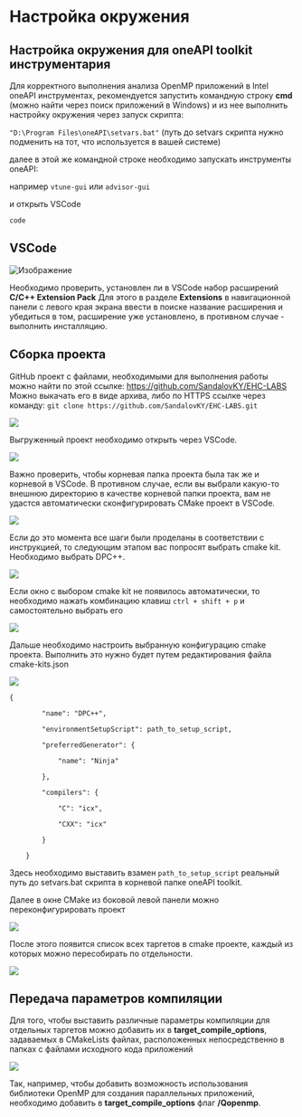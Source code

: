 # Настройка окружения

## Настройка окружения для oneAPI toolkit инструментария

Для корректного выполнения анализа OpenMP приложений в Intel oneAPI инструментах, рекомендуется запустить командную строку **cmd** (можно найти через поиск приложений в Windows) и из нее выполнить настройку окружения через запуск скрипта:

`"D:\Program Files\oneAPI\setvars.bat"` (путь до setvars скрипта нужно подменить на тот, что используется в вашей системе)

далее в этой же командной строке необходимо запускать инструменты oneAPI:

например `vtune-gui` или `advisor-gui`

и открыть VSCode

`code`

## VSCode

![Изображение](../docs/Pasted%20image%2020250302014749.png)

Необходимо проверить, установлен ли в VSCode набор расширений **C/C++ Extension Pack**
Для этого в разделе **Extensions** в навигационной панели с левого края экрана ввести в поиске название расширения и убедиться в том, расширение уже установлено, в противном случае - выполнить инсталляцию.

## Сборка проекта

GitHub проект с файлами, необходимыми для выполнения работы можно найти по этой ссылке: https://github.com/SandalovKY/EHC-LABS
Можно выкачать его в виде архива, либо по HTTPS ссылке через команду:
`git clone https://github.com/SandalovKY/EHC-LABS.git`

![](../docs/Pasted%20image%2020250302015503.png)

Выгруженный проект необходимо открыть через VSCode. 

![](../docs/Pasted%20image%2020250302015653.png)

Важно проверить, чтобы корневая папка проекта была так же и корневой в VSCode. В противном случае, если вы выбрали какую-то внешнюю директорию в качестве корневой папки проекта, вам не удастся автоматически сконфигурировать CMake проект в VSCode.

![](../docs/Pasted%20image%2020250302015735.png)

Если до это момента все шаги были проделаны в соответствии с инструкцией, то следующим этапом вас попросят выбрать cmake kit. Необходимо выбрать DPC++.

![](../docs/Pasted%20image%2020250302020020.png)

Если окно с выбором cmake kit не появилось автоматически, то необходимо нажать комбинацию клавиш `ctrl + shift + p` и самостоятельно выбрать его

![](../docs/Pasted%20image%2020250302051035.png)

Дальше необходимо настроить выбранную конфигурацию cmake проекта. Выполнить это нужно будет путем редактирования файла cmake-kits.json

![](../docs/Pasted%20image%2020250302051356.png)

```
{

        "name": "DPC++",

        "environmentSetupScript": path_to_setup_script,

        "preferredGenerator": {

            "name": "Ninja"

        },

        "compilers": {

            "C": "icx",

            "CXX": "icx"

        }

    }
```

Здесь необходимо выставить взамен `path_to_setup_script` реальный путь до setvars.bat скрипта в корневой папке oneAPI toolkit.

Далее в окне CMake из боковой левой панели можно переконфигурировать проект

![](../docs/Pasted%20image%2020250302051630.png)

После этого появится список всех таргетов в cmake проекте, каждый из которых можно пересобирать по отдельности. 

![](../docs/Pasted%20image%2020250302051839.png)

## Передача параметров компиляции

Для того, чтобы выставить различные параметры компиляции для отдельных таргетов можно добавить их в **target_compile_options**, задаваемых в CMakeLists файлах, расположенных непосредственно в папках с файлами исходного кода приложений

![](../docs/Pasted%20image%2020250302102202.png)

Так, например, чтобы добавить возможность использования библиотеки OpenMP для создания параллельных приложений, необходимо добавить в **target_compile_options** флаг **/Qopenmp**.


